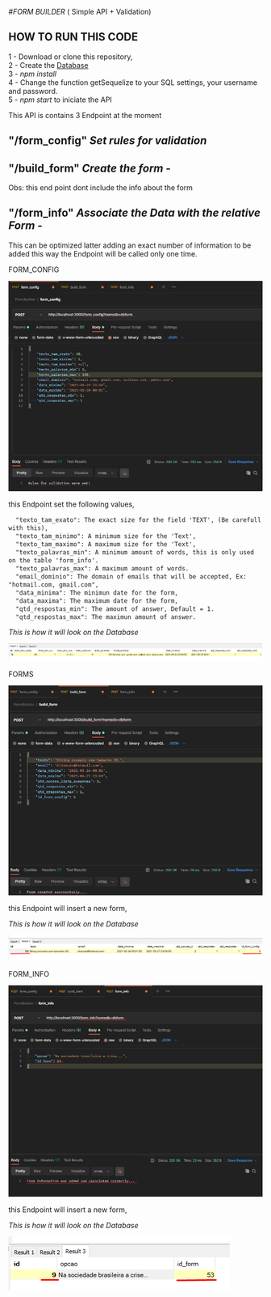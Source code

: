 #*FORM BUILDER* ( Simple API + Validation)

## HOW TO RUN THIS CODE

1 - Download or clone this repository,  
2 - Create the [Database](https://github.com/eliseudr/FormBuilder/tree/master/database)  
3 - *npm install*  
4 - Change the function getSequelize to your SQL settings, your username and password.  
5 - *npm start* to iniciate the API

This API is contains 3 Endpoint at the moment
## "/form_config" *Set rules for validation*
## "/build_form" *Create the form* - 
  Obs: this end point dont include the info about the form
## "/form_info" *Associate the Data with the relative Form* - 
  This can be optimized latter adding an exact number of information to be added this way the Endpoint will be called only one time.

FORM_CONFIG 

![](https://github.com/eliseudr/FormBuilder/blob/master/images/Endpoint_formconfig.png)

this Endpoint set the following values,
```
  "texto_tam_exato": The exact size for the field 'TEXT', (Be carefull with this),   
  "texto_tam_minimo": A minimum size for the 'Text',  
  "texto_tam_maximo": A maximum size for the 'Text',  
  "texto_palavras_min": A minimum amount of words, this is only used on the table 'form_info'.  
  "texto_palavras_max": A maximum amount of words.      
  "email_dominio": The domain of emails that will be accepted, Ex: "hotmail.com, gmail.com",  
  "data_minima": The minimun date for the form,  
  "data_maxima": The maximum date for the form,  
  "qtd_respostas_min": The amount of answer, Default = 1.  
  "qtd_respostas_max": The maximun amount of answer.  
  ```
  
  *This is how it will look on the Database*  
  
  ![](https://github.com/eliseudr/FormBuilder/blob/master/images/db_formconfig.png)
  
FORMS
  
  ![](https://github.com/eliseudr/FormBuilder/blob/master/images/Endpoint_buildform.png)

this Endpoint will insert a new form,
  
  *This is how it will look on the Database*  
  
  ![](https://github.com/eliseudr/FormBuilder/blob/master/images/db_forms.png)  
  
FORM_INFO 
  
  ![](https://github.com/eliseudr/FormBuilder/blob/master/images/Endpoint_buildinfo.png)

this Endpoint will insert a new form,
  
  *This is how it will look on the Database*  
  
  ![](https://github.com/eliseudr/FormBuilder/blob/master/images/db_form_info.png)   
  
  
